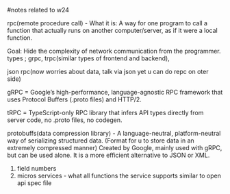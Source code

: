 #notes related to w24

rpc(remote procedure call) - 
What it is: A way for one program to call a function that actually runs on another computer/server, as if it were a local function.

Goal: Hide the complexity of network communication from the programmer.
types ; grpc, trpc(similar types of frontend and backend),

 json rpc(now worries about data, talk via json yet u can do repc on oter side)

gRPC = Google’s high-performance, language-agnostic RPC framework that uses Protocol Buffers (.proto files) and HTTP/2.

tRPC = TypeScript-only RPC library that infers API types directly from server code, no .proto files, no codegen.


protobuffs(data compression library) - A language-neutral, platform-neutral way of serializing structured data.
(Format for u to store data in an extremely compressed manner)
Created by Google, mainly used with gRPC, but can be used alone.
It is a more efficient alternative to JSON or XML.

1) field numbers 
2) micros services - what all functions the service supports
similar to open api spec file 